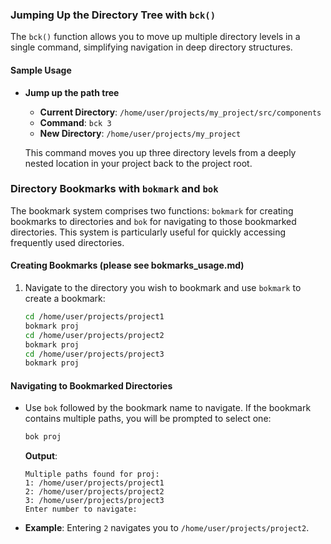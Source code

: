 ### Jumping Up the Directory Tree with `bck()`

The `bck()` function allows you to move up multiple directory levels in a single command, simplifying navigation in deep directory structures.

#### Sample Usage

- **Jump up the path tree**

    - **Current Directory**: `/home/user/projects/my_project/src/components`
    - **Command**: `bck 3`
    - **New Directory**: `/home/user/projects/my_project`

  This command moves you up three directory levels from a deeply nested location in your project back to the project root.

### Directory Bookmarks with `bokmark` and `bok`

The bookmark system comprises two functions: `bokmark` for creating bookmarks to directories and `bok` for navigating to those bookmarked directories. This system is particularly useful for quickly accessing frequently used directories.

#### Creating Bookmarks (please see bokmarks_usage.md)

1. Navigate to the directory you wish to bookmark and use `bokmark` to create a bookmark:

    ```bash
    cd /home/user/projects/project1
    bokmark proj
    cd /home/user/projects/project2
    bokmark proj
    cd /home/user/projects/project3
    bokmark proj
    ```

#### Navigating to Bookmarked Directories

- Use `bok` followed by the bookmark name to navigate. If the bookmark contains multiple paths, you will be prompted to select one:

    ```bash
    bok proj
    ```

    **Output**:
    ```
    Multiple paths found for proj:
    1: /home/user/projects/project1
    2: /home/user/projects/project2
    3: /home/user/projects/project3
    Enter number to navigate:
    ```

- **Example**: Entering `2` navigates you to `/home/user/projects/project2`.
